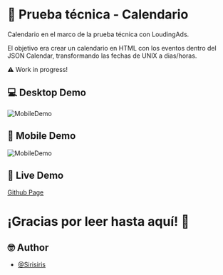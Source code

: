 # 📆 Prueba técnica - Calendario

Calendario en el marco de la prueba técnica con LoudingAds.

El objetivo era crear un calendario en HTML con los eventos dentro del JSON Calendar, transformando las fechas de UNIX a dias/horas.

⚠ Work in progress!

## 💻 Desktop Demo

![MobileDemo](https://media.giphy.com/media/RE5mWGupUzWXKo47gR/giphy.gif)

## 📱 Mobile Demo

![MobileDemo](https://media.giphy.com/media/EbTPQ0exlCfS2aAkqY/giphy.gif)

## 🔌 Live Demo

[Github Page](https://sirisiris.github.io/Calendar-JSON)

# ¡Gracias por leer hasta aquí! 👋

## 🤓 Author

- [@Sirisiris](https://www.github.com/Sirisiris)